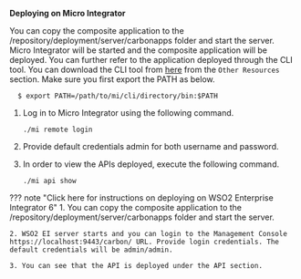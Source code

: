 **Deploying on Micro Integrator**

You can copy the composite application to the <PRODUCT-HOME>/repository/deployment/server/carbonapps folder and start the server. Micro Integrator will be started and the composite application will be deployed. You can further refer to the application deployed through the CLI tool. You can download the CLI tool from [here](https://wso2.com/integration/micro-integrator/) from the `Other Resources` section. Make sure you first export the PATH as below.

  ```
    $ export PATH=/path/to/mi/cli/directory/bin:$PATH
  ```

1. Log in to Micro Integrator using the following command.

    ```
    ./mi remote login
    ```

2. Provide default credentials admin for both username and password.
3. In order to view the APIs deployed, execute the following command.

    ```
    ./mi api show
    ```

??? note "Click here for instructions on deploying on WSO2 Enterprise Integrator 6"
    1. You can copy the composite application to the <PRODUCT-HOME>/repository/deployment/server/carbonapps folder and start the server. 

    2. WSO2 EI server starts and you can login to the Management Console https://localhost:9443/carbon/ URL. Provide login credentials. The default credentials will be admin/admin. 

    3. You can see that the API is deployed under the API section. 
